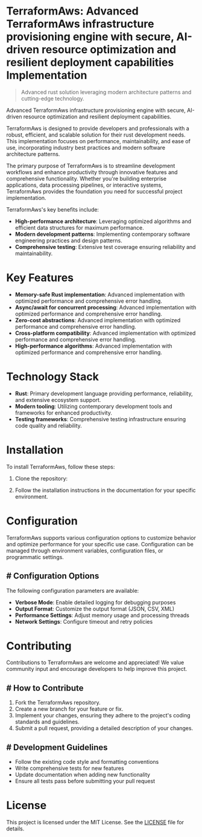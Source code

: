 <!-- fallback_TerraformAws_20251001182109_25666 -->

# TerraformAws: Advanced TerraformAws infrastructure provisioning engine with secure, AI-driven resource optimization and resilient deployment capabilities Implementation
> Advanced rust solution leveraging modern architecture patterns and cutting-edge technology.

Advanced TerraformAws infrastructure provisioning engine with secure, AI-driven resource optimization and resilient deployment capabilities.

TerraformAws is designed to provide developers and professionals with a robust, efficient, and scalable solution for their rust development needs. This implementation focuses on performance, maintainability, and ease of use, incorporating industry best practices and modern software architecture patterns.

The primary purpose of TerraformAws is to streamline development workflows and enhance productivity through innovative features and comprehensive functionality. Whether you're building enterprise applications, data processing pipelines, or interactive systems, TerraformAws provides the foundation you need for successful project implementation.

TerraformAws's key benefits include:

* **High-performance architecture**: Leveraging optimized algorithms and efficient data structures for maximum performance.
* **Modern development patterns**: Implementing contemporary software engineering practices and design patterns.
* **Comprehensive testing**: Extensive test coverage ensuring reliability and maintainability.

# Key Features

* **Memory-safe Rust implementation**: Advanced implementation with optimized performance and comprehensive error handling.
* **Async/await for concurrent processing**: Advanced implementation with optimized performance and comprehensive error handling.
* **Zero-cost abstractions**: Advanced implementation with optimized performance and comprehensive error handling.
* **Cross-platform compatibility**: Advanced implementation with optimized performance and comprehensive error handling.
* **High-performance algorithms**: Advanced implementation with optimized performance and comprehensive error handling.

# Technology Stack

* **Rust**: Primary development language providing performance, reliability, and extensive ecosystem support.
* **Modern tooling**: Utilizing contemporary development tools and frameworks for enhanced productivity.
* **Testing frameworks**: Comprehensive testing infrastructure ensuring code quality and reliability.

# Installation

To install TerraformAws, follow these steps:

1. Clone the repository:


2. Follow the installation instructions in the documentation for your specific environment.

# Configuration

TerraformAws supports various configuration options to customize behavior and optimize performance for your specific use case. Configuration can be managed through environment variables, configuration files, or programmatic settings.

## # Configuration Options

The following configuration parameters are available:

* **Verbose Mode**: Enable detailed logging for debugging purposes
* **Output Format**: Customize the output format (JSON, CSV, XML)
* **Performance Settings**: Adjust memory usage and processing threads
* **Network Settings**: Configure timeout and retry policies

# Contributing

Contributions to TerraformAws are welcome and appreciated! We value community input and encourage developers to help improve this project.

## # How to Contribute

1. Fork the TerraformAws repository.
2. Create a new branch for your feature or fix.
3. Implement your changes, ensuring they adhere to the project's coding standards and guidelines.
4. Submit a pull request, providing a detailed description of your changes.

## # Development Guidelines

* Follow the existing code style and formatting conventions
* Write comprehensive tests for new features
* Update documentation when adding new functionality
* Ensure all tests pass before submitting your pull request

# License

This project is licensed under the MIT License. See the [LICENSE](https://github.com/weiquan98/TerraformAws/blob/main/LICENSE) file for details.
